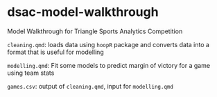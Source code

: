 # dsac-model-walkthrough
Model Walkthrough for Triangle Sports Analytics Competition

`cleaning.qmd`: loads data using `hoopR` package and converts data into a format that is useful for modelling

`modelling.qmd`: Fit some models to predict margin of victory for a game using team stats

`games.csv`: output of `cleaning.qmd`, input for `modelling.qmd`
